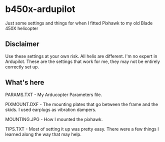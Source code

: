 # b450x-ardupilot
Just some settings and things for when I fitted Pixhawk to my old Blade 450X helicopter

## Disclaimer ##
Use these settings at your own risk.  All helis are different.  I'm no expert in Ardupilot.  These are the settings that work for me, they may not be entirely correctly set up.

## What's here ##

PARAMS.TXT - My Arducopter Parameters file.

PIXMOUNT.DXF - The mounting plates that go between the frame and the skids.  I used earplugs as vibration dampers.

MOUNTING.JPG - How I mounted the pixhawk.

TIPS.TXT - Most of setting it up was pretty easy.  There were a few things I learned along the way that may help.
